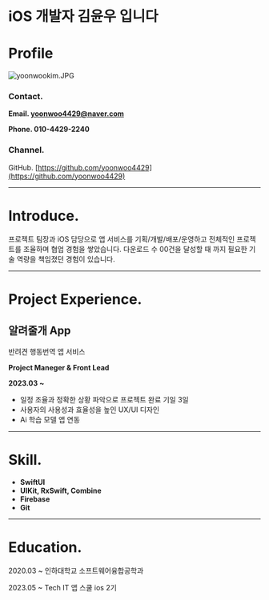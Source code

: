 # iOS 개발자 김윤우 입니다

# Profile

![yoonwookim.JPG](iOS%20%E1%84%80%E1%85%A2%E1%84%87%E1%85%A1%E1%86%AF%E1%84%8C%E1%85%A1%20%E1%84%80%E1%85%B5%E1%86%B7%E1%84%8B%E1%85%B2%E1%86%AB%E1%84%8B%E1%85%AE%20%E1%84%8B%E1%85%B5%E1%86%B8%E1%84%82%E1%85%B5%E1%84%83%E1%85%A1%207fcddbbd4dcc450ca82465d105acdc58/yoonwookim.jpg)

### Contact.

**Email. yoonwoo4429@naver.com**

**Phone. 010-4429-2240**

### Channel.

GitHub. [https://github.com/yoonwoo4429](https://github.com/yoonwoo4429)

---

# Introduce.

프로젝트 팀장과 iOS 담당으로 앱 서비스를 기획/개발/배포/운영하고 전체적인 프로젝트를 조율하며 협업 경험을 쌓았습니다. 다운로드 수 00건을 달성할 때 까지 필요한 기술 역량을 책임졌던 경험이 있습니다.

---

# Project Experience.

## 알려줄개 App

반려견 행동번역 앱 서비스 

**Project Maneger & Front Lead**

**2023.03 ~**

- 일정 조율과 정확한 상황 파악으로 프로젝트 완료 기일 3일
- 사용자의 사용성과 효율성을 높인 UX/UI 디자인
- Ai 학습 모델 앱 연동

---

# Skill.

- **SwiftUI**
- **UIKit, RxSwift, Combine**
- **Firebase**
- **Git**

---

# Education.

2020.03 ~ 인하대학교 소프트웨어융합공학과

2023.05 ~ Tech IT 앱 스쿨 ios 2기